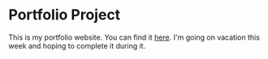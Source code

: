 # Portfolio Project

This is my portfolio website. You can find it [here](https://joasss.xyz).
I'm going on vacation this week and hoping to complete it during it.